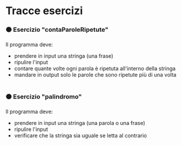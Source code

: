 <h1 align="left">Tracce esercizi </h1>

<h3 align="left"> 🟠 Esercizio "contaParoleRipetute" </h3>
<p align="left"> 
  
Il programma deve:
- prendere in input una stringa (una frase)
- ripulire l'input
- contare quante volte ogni parola è ripetuta all'interno della stringa
- mandare in output solo le parole che sono ripetute più di una volta
  </p>

#

<h3 align="left"> 🟠 Esercizio "palindromo" </h3>
<p align="left"> 
  
Il programma deve:
- prendere in input una stringa (una parola o una frase)
- ripulire l'input
- verificare che la stringa sia uguale se letta al contrario
  </p>

  
